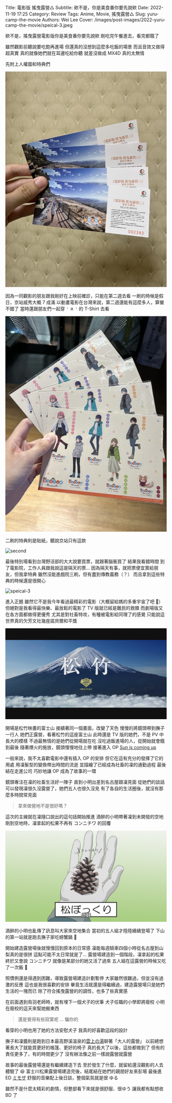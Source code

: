 Title: 電影版 搖曳露營△
Subtitle: 欸不是，你是美食番你要先說欸
Date: 2022-11-19 17:25
Category: Review
Tags: Anime, Movie, 搖曳露營△
Slug: yuru-camp-the-movie
Authors: Wei Lee
Cover: /images/post-images/2022-yuru-camp-the-movie/speical-3.jpeg

欸不是，搖曳露營電影版你是美食番你要先說欸
剛吃完午餐進去，看完都餓了

<!--more-->

雖然觀影前聽說要吃飽再進場
但還真的沒想到這麼多吃飯的場景
而且音效又做得超真實
真的就像她們就在耳邊吃給你聽
就差沒做成 MX4D
真的太無情

先附上人權圖和特典們

![電影交換卷](/images/post-images/2022-yuru-camp-the-movie/ticket.jpg)

因為一同觀影的朋友跟我剛好在上映前確診，只能在第二週去看
一刷的時候是假日，京站威秀大概 7 成滿
以動畫電影在台灣來說，第二週還能有這麼多人，算蠻不錯了
當時還跟朋友們一起穿 `' H '` 的 T-Shirt 去看

![bookmark](/images/post-images/2022-yuru-camp-the-movie/bookmark.jpg)

二刷的特典則是貼紙，聽說京站只有這款

![second](/images/post-images/2022-yuru-camp-the-movie/second.jpeg)

最後特別場看到台灣野活部的大大說要買票，就跟著腦衝買了
結果我看錯時間
到了電影院，工作人員跟我說這是隔天的票...
因為隔天有事，就把票便宜賣給朋友，但我拿特典
雖然沒能進戲院三刷，但有盡到傳教義務（？）
而且拿到這些特典的時候還是很開心

![speical-3](/images/post-images/2022-yuru-camp-the-movie/speical-3.jpeg)

進入正題
雖然它不是我今年看過最精彩的電影（大概留給媽的多重宇宙了吧 🤔）
但絕對是我看得最快樂、最放鬆的電影了
TV 版就已經是難民的救贖
而劇場版又在各方面都做得更優秀
尤其是對社畜特攻，有種被電影給同理了的感覺
只能說這世界真的欠芳文社幾座諾貝爾和平獎

![松竹映畫](/images/post-images/2022-yuru-camp-the-movie/fuji.jpg)

開場是松竹映畫的富士山
接續著同一個畫面，改變了天色
慢慢的將鏡頭帶到撫子一行人
她們正露營，看著松竹的這座富士山
此時還是 TV 版的她們，不是 PV 中長大的模樣
不過最無情的是她們從開場就在吃
沒吃過飯進場的人，從開始就會餓到最後
隨著煙火的施放，鏡頭慢慢地往上帶
接著進入 OP [Sun is coming up](https://www.youtube.com/watch?v=jwS1gd3HiGE)

一般來說，我不太喜歡電影中還有插入 OP 的安排
但它在這有充分的發揮了它的用處
用凜髮型的變換帶出時間的流逝
並描繪了已經成為社畜的凜的通勤過程
最後結在走進公司
巧妙地讓 OP 成為了故事的一環

鏡頭專注在凜的社畜生活好一陣子
直到小明出差到名古屋跟凜見面
從她們的談話可以發現凜很久沒露營了，她們五人也很久沒見
有了各自的生活圈後，就沒有那麼多時間常見面

> 拿來做營地不是很好嗎？

這次的主線就在凜隨口說出的這句話開始推進
酒醉的小明帶著凜到未開發的空地
剛到空地時，凜拿起的松果不再有 コンニチワ 的回覆

![konichiwa](/images/post-images/2022-yuru-camp-the-movie/konichiwa.png)

酒醉的小明也亂傳了訊息叫大家來空地集合
當初的五人組才陸陸續續登場了
下山的第一站就是跑去撫子家吃螃蟹鍋 🦀

開始建造露營場後就慢慢回到原本的日常感
凜能每週騎車四個小時從名古屋到山梨真的是很拼
這點可能不太日常就是了...
露營場建造到一個階段，凜拿起的松果終於又會說 コンニチワ
就像是某部分的她又活了過來
五人組在這露營的時候又吃了一次飯 🥘

照慣例還是得遇到困難，導致露營場建造計劃暫停
大家雖然很難過，但並沒有過激的反應
這也是我很喜歡的安排
畢竟生活就還是得繼續過，建造露營場只是她們生活的一塊而已
除了符合搖曳露營的的調性，也多了些真實感

在前面遇到鳥羽老師時，就有埋下一個犬子的伏筆
犬子任職的小學即將廢校
小明在廢校的這天來幫她搬東西

> 還是覺得有些寂寞呢
> ...
> 騙你的

看穿的小明也用了她的方法安慰犬子
我真的好喜歡這段的設計

撫子和凜醬則是跑到日本最高野溪溫泉的[雲上の湯](https://goo.gl/maps/gPGGAP8sVMsXyYF48)聊著「大人的露營」
以前總想著長大了就能買更好的帳篷、更好的椅子
真的長大了以後，這些都做到了
但有的責任更多了，有的時間更少了
沒有辦法像之前一樣說露營就露營

故事的最後露營場還是有繼續建造下去
至於發生了什麼，就留給還沒觀影的人去體驗了 😆
富士川松果露營場建造完後，結尾結在她們的親朋好友來彭場
最後進 ED [ミモザ](https://www.youtube.com/watch?v=7JPaHvRr3OU)
舒服的音樂配上後日談，整個氣氛就是很 ゆる

雖然不是什麼太精彩的劇情，但整部看下來就是很舒服、很ゆう
讓我都有點想收 BD 了
